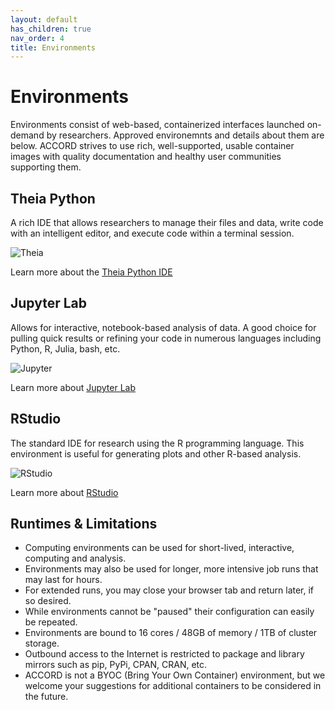 ```yaml
---
layout: default
has_children: true
nav_order: 4
title: Environments
---
```


# Environments

Environments consist of web-based, containerized interfaces launched on-demand by researchers. Approved environemnts 
and details about them are below. ACCORD strives to use rich, well-supported, usable container images with quality
documentation  and healthy user communities supporting them.


## Theia Python

A rich IDE that allows researchers to manage their files and data, write code with an intelligent editor, and execute 
code within a terminal session.

![Theia](/assets/img/theia-screenshot.jpg)

Learn more about the [Theia Python IDE](https://theia-ide.org/)

## Jupyter Lab

Allows for interactive, notebook-based analysis of data. A good choice for pulling quick results or refining your code in 
numerous languages including Python, R, Julia, bash, etc.

![Jupyter](/assets/img/jupyter_sample.png)

Learn more about [Jupyter Lab](https://jupyter.org/)


## RStudio

The standard IDE for research using the R programming language. This environment is useful for generating plots and 
other R-based analysis.

![RStudio](/assets/img/rstudio_example.png)

Learn more about [RStudio](https://rstudio.com/)


## Runtimes & Limitations


- Computing environments can be used for short-lived, interactive, computing and analysis.
- Environments may also be used for longer, more intensive job runs that may last for hours. 
- For extended runs, you may close your browser tab and return later, if so desired.
- While environments cannot be "paused" their configuration can easily be repeated.
- Environments are bound to 16 cores / 48GB of memory / 1TB of cluster storage.
- Outbound access to the Internet is restricted to package and library mirrors such as pip, PyPi, CPAN, CRAN, etc.
- ACCORD is not a BYOC (Bring Your Own Container) environment, but we welcome your suggestions for additional containers to be considered in the future.
